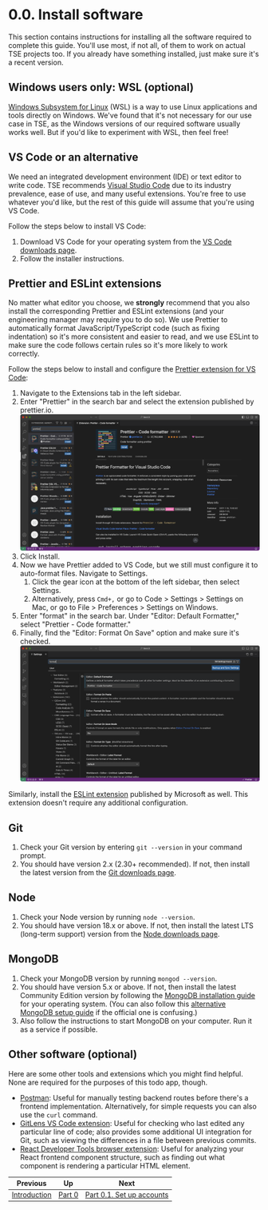 # 0.0. Install software

This section contains instructions for installing all the software required to complete this guide. You'll use most, if not all, of them to work on actual TSE projects too. If you already have something installed, just make sure it's a recent version.

## Windows users only: WSL (optional)

[Windows Subsystem for Linux](https://learn.microsoft.com/en-us/windows/wsl/install) (WSL) is a way to use Linux applications and tools directly on Windows. We've found that it's not necessary for our use case in TSE, as the Windows versions of our required software usually works well. But if you'd like to experiment with WSL, then feel free!

## VS Code or an alternative

We need an integrated development environment (IDE) or text editor to write code. TSE recommends [Visual Studio Code](https://code.visualstudio.com) due to its industry prevalence, ease of use, and many useful extensions. You're free to use whatever you'd like, but the rest of this guide will assume that you're using VS Code.

Follow the steps below to install VS Code:

1. Download VS Code for your operating system from the [VS Code downloads page](https://code.visualstudio.com/download).
2. Follow the installer instructions.

## Prettier and ESLint extensions

No matter what editor you choose, we **strongly** recommend that you also install the corresponding Prettier and ESLint extensions (and your engineering manager may require you to do so). We use Prettier to automatically format JavaScript/TypeScript code (such as fixing indentation) so it's more consistent and easier to read, and we use ESLint to make sure the code follows certain rules so it's more likely to work correctly.

Follow the steps below to install and configure the [Prettier extension for VS Code](https://marketplace.visualstudio.com/items?itemName=esbenp.prettier-vscode):

1. Navigate to the Extensions tab in the left sidebar.
2. Enter "Prettier" in the search bar and select the extension published by prettier.io.
   <img src="../images/install-prettier.png">
3. Click Install.
4. Now we have Prettier added to VS Code, but we still must configure it to auto-format files. Navigate to Settings.
   1. Click the gear icon at the bottom of the left sidebar, then select Settings.
   2. Alternatively, press `Cmd+,` or go to Code > Settings > Settings on Mac, or go to File > Preferences > Settings on Windows.
5. Enter "format" in the search bar. Under "Editor: Default Formatter," select "Prettier - Code formatter."
6. Finally, find the "Editor: Format On Save" option and make sure it's checked.
   <img src="../images/configure-vs-code.png">

Similarly, install the [ESLint extension](https://marketplace.visualstudio.com/items?itemName=dbaeumer.vscode-eslint) published by Microsoft as well. This extension doesn't require any additional configuration.

## Git

1. Check your Git version by entering `git --version` in your command prompt.
2. You should have version 2.x (2.30+ recommended). If not, then install the latest version from the [Git downloads page](https://git-scm.com/downloads).

## Node

1. Check your Node version by running `node --version`.
2. You should have version 18.x or above. If not, then install the latest LTS (long-term support) version from the [Node downloads page](https://nodejs.org/en/download).

## MongoDB

1. Check your MongoDB version by running `mongod --version`.
2. You should have version 5.x or above. If not, then install the latest Community Edition version by following the [MongoDB installation guide](https://www.mongodb.com/docs/manual/installation/#mongodb-installation-tutorials) for your operating system. (You can also follow this [alternative MongoDB setup guide](https://www.prisma.io/dataguide/mongodb/setting-up-a-local-mongodb-database) if the official one is confusing.)
3. Also follow the instructions to start MongoDB on your computer. Run it as a service if possible.

## Other software (optional)

Here are some other tools and extensions which you might find helpful. None are required for the purposes of this todo app, though.

- [Postman](https://www.postman.com/downloads/): Useful for manually testing backend routes before there's a frontend implementation. Alternatively, for simple requests you can also use the `curl` command.
- [GitLens VS Code extension](https://marketplace.visualstudio.com/items?itemName=eamodio.gitlens): Useful for checking who last edited any particular line of code; also provides some additional UI integration for Git, such as viewing the differences in a file between previous commits.
- [React Developer Tools browser extension](https://react.dev/learn/react-developer-tools): Useful for analyzing your React frontend component structure, such as finding out what component is rendering a particular HTML element.

| Previous                           | Up           | Next                                         |
| ---------------------------------- | ------------ | -------------------------------------------- |
| [Introduction](../Introduction.md) | [Part 0](./) | [Part 0.1. Set up accounts](./0-1-Set-up.md) |
